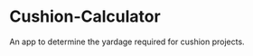 Cushion-Calculator
==================

An app to determine the yardage required for cushion projects.
